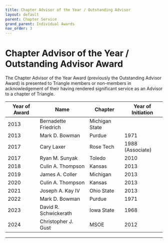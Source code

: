 ```yaml
---
title: Chapter Advisor of the Year / Outstanding Advisor
layout: default
parent: Chapter Service
grand_parent: Individual Awards
nav_order: 3
---
```

# Chapter Advisor of the Year / Outstanding Advisor Award

The Chapter Advisor of the Year Award (previously the Outstanding Advisor Award) is presented to Triangle members or non-members in acknowledgement of their having rendered significant service as an Advisor to a chapter of Triangle.

|Year of Award|Name|Chapter|Year of Initiation |
|---|---|---|---|
|2013|Bernadette Friedrich|Michigan State|
|2013|Mark D. Bowman|Purdue|1971|
|2017|Cary Laxer|Rose Tech|1988 (Associate)|
|2017|Ryan M. Sunyak|Toledo|2010|
|2018|Culin A. Thompson|Kansas|2013|
|2019|James A. Coller|Michigan|2013|
|2020|Culin A. Thompson|Kansas|2013|
|2021|Joseph A. Kay IV|Ohio State|2013|
|2022|Mark D. Bowman|Purdue|1971|
|2023|David R. Schwickerath|Iowa State|1968|
|2024|Christopher J. Gust|MSOE|2012|

----